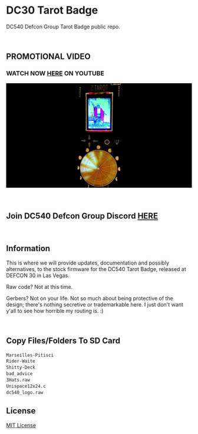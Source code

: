 # DC30 Tarot Badge
DC540 Defcon Group Tarot Badge public repo.

<br>

## PROMOTIONAL VIDEO
### WATCH NOW [HERE](https://youtu.be/l6vM9SNLcsQ) ON YOUTUBE
![image](https://github.com/DC540-Nova/DC30-Tarot-Badge/blob/main/Tarot%20Badge.jpg?raw=true)

<br>

## Join DC540 Defcon Group Discord [HERE](https://discord.gg/TC9V9RCr5U)

<br>

## Information
This is where we will provide updates, documentation and possibly alternatives, to the stock firmware for the DC540 Tarot Badge,
released at DEFCON 30 in Las Vegas.

Raw code?  Not at this time.

Gerbers?  Not on your life.  Not so much about being protective of the design; there's nothing secretive or trademarkable here.  I just don't want y'all to see how horrible my routing is. :)

<br>

## Copy Files/Folders To SD Card
```bash
Marseilles-Pitisci
Rider-Waite
Shitty-Deck
bad_advice
3Hats.raw
Unispace12x24.c
dc540_logo.raw
```

## License
[MIT License](https://raw.githubusercontent.com/DC540-Nova/DC30-Tarot-Badge/main/LICENSE)
